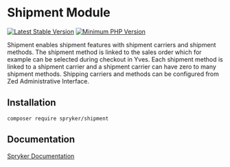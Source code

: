 # Shipment Module
[![Latest Stable Version](https://poser.pugx.org/spryker/shipment/v/stable.svg)](https://packagist.org/packages/spryker/shipment)
[![Minimum PHP Version](https://img.shields.io/badge/php-%3E%3D%208.3-8892BF.svg)](https://php.net/)

Shipment enables shipment features with shipment carriers and shipment methods. The shipment method is linked to the sales order which for example can be selected during checkout in Yves. Each shipment method is linked to a shipment carrier and a shipment carrier can have zero to many shipment methods. Shipping carriers and methods can be configured from Zed Administrative Interface.

## Installation

```
composer require spryker/shipment
```

## Documentation

[Spryker Documentation](https://docs.spryker.com)
